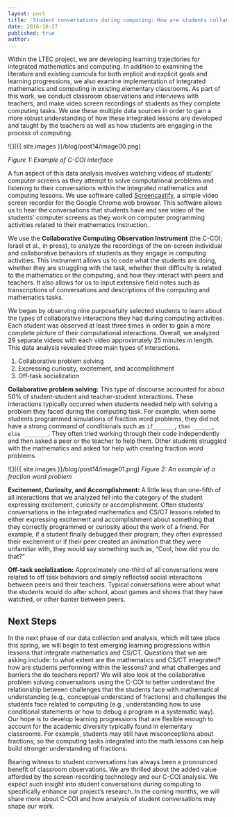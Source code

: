 ```yaml
---
layout: post
title: 'Student conversations during computing: How are students collaborating while computing?'
date: 2016-10-27
published: true
author:
---
```


Within the LTEC project, we are developing learning trajectories for integrated mathematics and computing. In addition to examining the literature and existing curricula for both implicit and explicit goals and learning progressions, we also examine implementation of integrated mathematics and computing in existing elementary classrooms. As part of this work, we conduct classroom observations and interviews with teachers, and make video screen recordings of students as they complete computing tasks. We use these multiple data sources in order to gain a more robust understanding of how these integrated lessons are developed and taught by the teachers as well as how students are engaging in the process of computing.

![]({{ site.images }}/blog/post14/image00.png)
<!--excerpt-->
_Figure 1: Example of C-COI interface_

A fun aspect of this data analysis involves watching videos of students’ computer screens as they attempt to solve computational problems and listening to their conversations within the integrated mathematics and computing lessons. We use software called [Screencastify](https://www.screencastify.com/), a simple video screen recorder for the Google Chrome web browser. This software allows us to hear the conversations that students have and see video of the students’ computer screens as they work on computer programming activities related to their mathematics instruction.

We use the **Collaborative Computing Observation Instrument** (the C-COI; Israel et al., in press), to analyze the recordings of the on-screen individual and collaborative behaviors of students as they engage in computing activities. This instrument allows us to code what the students are doing, whether they are struggling with the task, whether their difficulty is related to the mathematics or the computing, and how they interact with peers and teachers. It also allows for us to input extensive field notes such as transcriptions of conversations and descriptions of the computing and mathematics tasks.


We began by observing nine purposefully selected students to learn about the types of collaborative interactions they had during computing activities. Each student was observed at least three times in order to gain a more complete picture of their computational interactions. Overall, we analyzed 29 separate videos with each video approximately 25 minutes in length. This data analysis revealed three main types of interactions.

1. Collaborative problem solving
2. Expressing curiosity, excitement, and accomplishment
3. Off-task socialization


**Collaborative problem solving:** This type of discourse accounted for about 50% of student-student and teacher-student interactions. These interactions typically occurred when students needed help with solving a problem they faced during the computing task. For example, when some students programmed simulations of fraction word problems, they did not have a strong command of conditionals such as `if_______`, `then ______`, `else ________`. They often tried working through their code independently and then asked a peer or the teacher to help them. Other students struggled with the mathematics and asked for help with creating fraction word problems.


![]({{ site.images }}/blog/post14/image01.png)
_Figure 2: An example of a fraction word problem_

**Excitement, Curiosity, and Accomplishment:** A little less than one-fifth of all interactions that we analyzed fell into the category of the student expressing excitement, curiosity or accomplishment. Often students’ conversations in the integrated mathematics and CS/CT lessons related to either expressing excitement and accomplishment about something that they correctly programmed or curiosity about the work of a friend. For example, if a student finally debugged their program, they often expressed their excitement or if their peer created an animation that they were unfamiliar with, they would say something such as, “Cool, how did you do that?”

**Off-task socialization:** Approximately one-third of all conversations were related to off task behaviors and simply reflected social interactions between peers and their teachers. Typical conversations were about what the students would do after school, about games and shows that they have watched, or other banter between peers.

## Next Steps ##
In the next phase of our data collection and analysis, which will take place this spring, we will begin to test emerging learning progressions within lessons that integrate mathematics and CS/CT. Questions that we are asking include: to what extent are the mathematics and CS/CT integrated? how are students performing within the lessons? and what challenges and barriers the do teachers report? We will also look at the collaborative problem solving conversations using the C-COI to better understand the relationship between challenges that the students face with mathematical understanding (e.g., conceptual understand of fractions) and challenges the students face related to  computing (e.g., understanding how to use conditional statements or how to debug a program in a systematic way). Our hope is to develop learning progressions that are flexible enough to account for the academic diversity typically found in elementary classrooms. For example, students may still have misconceptions about fractions, so the computing tasks integrated into the math lessons can help build stronger understanding of fractions.


Bearing witness to student conversations has always been a pronounced benefit of classroom observations. We are thrilled about the added value afforded by the screen-recording technology and our C-COI analysis. We expect such insight into student conversations during computing to specifically enhance our project’s research. In the coming months, we will share more about C-COI and how analysis of student conversations may shape our work.
